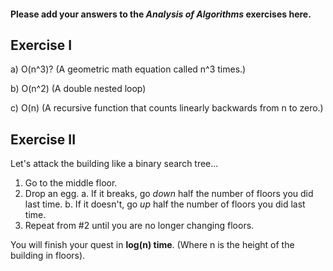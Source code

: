 #### Please add your answers to the **_Analysis of Algorithms_** exercises here.

## Exercise I

a) O(n^3)?
(A geometric math equation called n^3 times.)

b) O(n^2)
(A double nested loop)

c) O(n)
(A recursive function that counts linearly backwards from n to zero.)

## Exercise II

Let's attack the building like a binary search tree...

1. Go to the middle floor.
2. Drop an egg.
   a. If it breaks, go _down_ half the number of floors you did last time.
   b. If it doesn't, go _up_ half the number of floors you did last time.
3. Repeat from #2 until you are no longer changing floors.

You will finish your quest in **log(n) time**. (Where n is the height of the building in floors).
